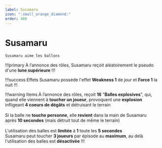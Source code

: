 ```yaml
---
label: Susamaru
icon: ":small_orange_diamond:"
order: 400
---
```


# Susamaru

```txt
Susamaru aime les ballons
```

!!!primary
À l’annonce des rôles, Susamaru reçoit aléatoirement le pseudo d'une **lune supérieure**
!!!

!!!success Effets
Susamaru possède l'effet **Weakness 1** de jour et **Force 1** la nuit
!!!

!!!warning Items
À l’annonce des rôles, reçoit **16** "**Balles explosives**", qui, quand elle viennent à **toucher un joueur**, provoquent une **explosion** infligeant **4 coeurs de dégâts** et détruisant le terrain <br>
<br>
Si la balle ne **touche personne**, elle **revient** dans la main de Susamaru après **10 secondes** (mais détruit tout de même le terrain)<br>
<br>
L'utilisation des balles est **limitée** à **1** toute les **5 secondes** <br>
Susamaru peut toucher **3 joueurs** par épisode au **maximum**, au delà l'utilisation des balles est **désactivée**
!!!

